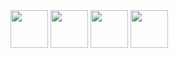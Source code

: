 
<img src="https://user-images.githubusercontent.com/4249591/32996282-be289a38-cd4e-11e7-8189-63047025fb3a.png" height="60">

<img src="https://user-images.githubusercontent.com/4249591/32996283-c0419aea-cd4e-11e7-89d3-62770ee6ba2a.png" height="60">

<img src="https://user-images.githubusercontent.com/4249591/32996286-c2469a8e-cd4e-11e7-980a-e060f2443ca6.png" height="60">

<img src="https://user-images.githubusercontent.com/4249591/32996288-c426570e-cd4e-11e7-833b-762a6d89fa83.png" height="60">
